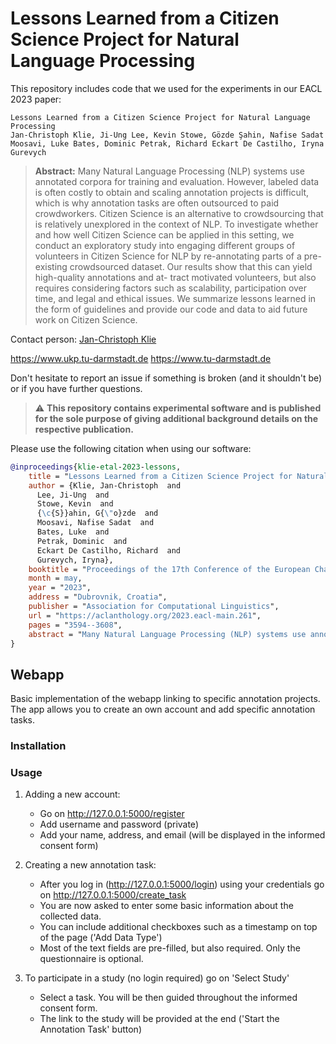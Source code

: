 # Lessons Learned from a Citizen Science Project for Natural Language Processing

This repository includes code that we used for the experiments in our EACL 2023 paper:

```
Lessons Learned from a Citizen Science Project for Natural Language Processing
Jan-Christoph Klie, Ji-Ung Lee, Kevin Stowe, Gözde Şahin, Nafise Sadat Moosavi, Luke Bates, Dominic Petrak, Richard Eckart De Castilho, Iryna Gurevych
```

> **Abstract:** Many Natural Language Processing (NLP) systems use annotated corpora for training and evaluation. 
> However, labeled data is often costly to obtain and scaling annotation projects is difficult, which is why annotation 
> tasks are often outsourced to paid crowdworkers. Citizen Science is an alternative to crowdsourcing that is relatively 
> unexplored in the context of NLP. To investigate whether and how well Citizen Science can be applied in this setting,
> we conduct an exploratory study into engaging different groups of volunteers in Citizen Science for NLP by
> re-annotating parts of a pre-existing crowdsourced dataset. Our results show that this can yield high-quality
> annotations and at- tract motivated volunteers, but also requires considering factors such as scalability, 
> participation over time, and legal and ethical issues. We summarize lessons learned in the form of guidelines and 
> provide our code and data to aid future work on Citizen Science.

Contact person: [Jan-Christoph Klie](mailto:ukp@mrklie.com)

https://www.ukp.tu-darmstadt.de
https://www.tu-darmstadt.de

Don't hesitate to report an issue if something is broken (and it shouldn't be) or if you have further questions.

> ⚠️ **This repository contains experimental software and is published for the sole purpose of giving additional background details on the respective publication.** 

Please use the following citation when using our software:

```bibtex
@inproceedings{klie-etal-2023-lessons,
    title = "Lessons Learned from a Citizen Science Project for Natural Language Processing",
    author = {Klie, Jan-Christoph  and
      Lee, Ji-Ung  and
      Stowe, Kevin  and
      {\c{S}}ahin, G{\"o}zde  and
      Moosavi, Nafise Sadat  and
      Bates, Luke  and
      Petrak, Dominic  and
      Eckart De Castilho, Richard  and
      Gurevych, Iryna},
    booktitle = "Proceedings of the 17th Conference of the European Chapter of the Association for Computational Linguistics",
    month = may,
    year = "2023",
    address = "Dubrovnik, Croatia",
    publisher = "Association for Computational Linguistics",
    url = "https://aclanthology.org/2023.eacl-main.261",
    pages = "3594--3608",
    abstract = "Many Natural Language Processing (NLP) systems use annotated corpora for training and evaluation. However, labeled data is often costly to obtain and scaling annotation projects is difficult, which is why annotation tasks are often outsourced to paid crowdworkers. Citizen Science is an alternative to crowdsourcing that is relatively unexplored in the context of NLP. To investigate whether and how well Citizen Science can be applied in this setting, we conduct an exploratory study into engaging different groups of volunteers in Citizen Science for NLP by re-annotating parts of a pre-existing crowdsourced dataset. Our results show that this can yield high-quality annotations and at- tract motivated volunteers, but also requires considering factors such as scalability, participation over time, and legal and ethical issues. We summarize lessons learned in the form of guidelines and provide our code and data to aid future work on Citizen Science.",
}
```

## Webapp

Basic implementation of the webapp linking to specific annotation projects.
The app allows you to create an own account and add specific annotation tasks. 

### Installation

### Usage

1. Adding a new account:
   - Go on http://127.0.0.1:5000/register 
   - Add username and password (private)
   - Add your name, address, and email (will be displayed in the informed consent form)

2. Creating a new annotation task:
   - After you log in (http://127.0.0.1:5000/login) using your credentials go on http://127.0.0.1:5000/create_task
   - You are now asked to enter some basic information about the collected data.
   - You can include additional checkboxes such as a timestamp on top of the page ('Add Data Type')
   - Most of the text fields are pre-filled, but also required. Only the questionnaire is optional.

3. To participate in a study (no login required) go on 'Select Study'
   - Select a task. You will be then guided throughout the informed consent form. 
   - The link to the study will be provided at the end ('Start the Annotation Task' button)


